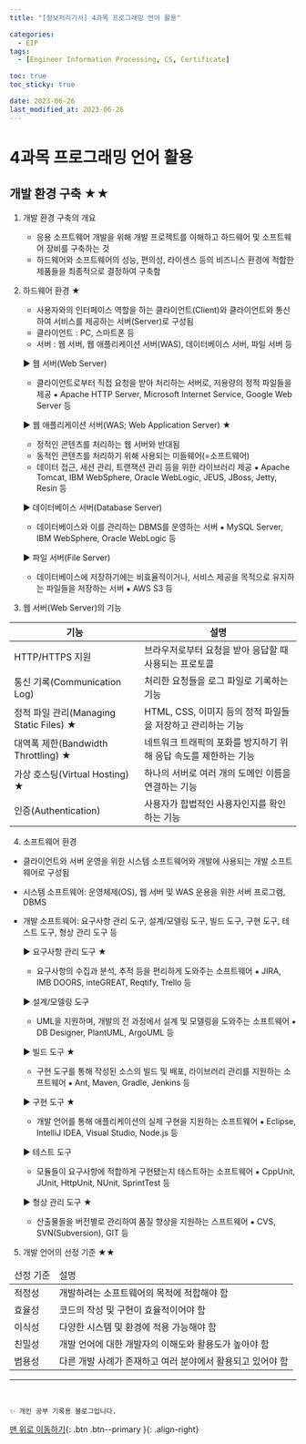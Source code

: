 ```yaml
---
title: "[정보처리기사] 4과목 프로그래밍 언어 활용"

categories:
  - EIP
tags:
  - [Engineer Information Processing, CS, Certificate]

toc: true
toc_sticky: true

date: 2023-06-26
last_modified_at: 2023-06-26
---
```


# 4과목 프로그래밍 언어 활용

## 개발 환경 구축 ★★

1. 개발 환경 구축의 개요

   - 응용 소프트웨어 개발을 위해 개발 프로젝트를 이해하고 하드웨어 및 소프트웨어 장비를 구축하는 것
   - 하드웨어와 소프트웨어의 성능, 편의성, 라이센스 등의 비즈니스 환경에 적합한 제품들을 최종적으로 결정하여 구축함

2. 하드웨어 환경 ★

   - 사용자와의 인터페이스 역할을 하는 클라이언트(Client)와 클라이언트와 통신하여 서비스를 제공하는 서버(Server)로 구성됨
   - 클라이언트 : PC, 스마트폰 등
   - 서버 : 웹 서버, 웹 애플리케이션 서버(WAS), 데이터베이스 서버, 파일 서버 등

   ▶ 웹 서버(Web Server)

   - 클라이언트로부터 직접 요청을 받아 처리하는 서버로, 저용량의 정적 파일들을 제공
     ⁕ Apache HTTP Server, Microsoft Internet Service, Google Web Server 등

   ▶ 웹 애플리케이션 서버(WAS; Web Application Server) ★

   - 정적인 콘텐츠를 처리하는 웹 서버와 반대됨
   - 동적인 콘텐츠를 처리하기 위해 사용되는 미들웨어(=소프트웨어)
   - 데이터 접근, 세션 관리, 트랜잭션 관리 등을 위한 라이브러리 제공
     ⁕ Apache Tomcat, IBM WebSphere, Oracle WebLogic, JEUS, JBoss, Jetty, Resin 등

   ▶ 데이터베이스 서버(Database Server)

   - 데이터베이스와 이를 관리하는 DBMS를 운영하는 서버
     ⁕ MySQL Server, IBM WebSphere, Oracle WebLogic 등

   ▶ 파일 서버(File Server)

   - 데이터베이스에 저장하기에는 비효율적이거나, 서비스 제공을 목적으로 유지하는 파일들을 저장하는 서버
     ⁕ AWS S3 등

3. 웹 서버(Web Server)의 기능
<table>
<thead>
  <tr>
    <th>기능</th>
    <th>설명</th>
  </tr>
</thead>
<tbody>
  <tr>
    <td>HTTP/HTTPS 지원</td>
    <td>브라우저로부터 요청을 받아 응답할 때 사용되는 프로토콜</td>
  </tr>
  <tr>
    <td>통신 기록(Communication Log)</td>
    <td>처리한 요청들을 로그 파일로 기록하는 기능</td>
  </tr>
  <tr>
    <td>정적 파일 관리(Managing Static Files) ★</td>
    <td>HTML, CSS, 이미지 등의 정적 파일들을 저장하고 관리하는 기능</td>
  </tr>
  <tr>
    <td>대역폭 제한(Bandwidth Throttling) ★</td>
    <td>네트워크 트래픽의 포화를 방지하기 위해 응답 속도를 제한하는 기능</td>
  </tr>
  <tr>
    <td>가상 호스팅(Virtual Hosting) ★</td>
    <td>하나의 서버로 여러 개의 도메인 이름을 연결하는 기능</td>
  </tr>
   <tr>
    <td>인증(Authentication)</td>
    <td>사용자가 합법적인 사용자인지를 확인하는 기능</td>
  </tr>
</tbody>
</table>

4. 소프트웨어 환경

- 클라이언트와 서버 운영을 위한 시스템 소프트웨어와 개발에 사용되는 개발 소프트웨어로 구성됨
- 시스템 소프트웨어: 운영체제(OS), 웹 서버 및 WAS 운용을 위한 서버 프로그램, DBMS
- 개발 소프트웨어: 요구사항 관리 도구, 설계/모델링 도구, 빌드 도구, 구현 도구, 테스트 도구, 형상 관리 도구 등

  ▶ 요구사항 관리 도구 ★

  - 요구사항의 수집과 분석, 추적 등을 편리하게 도와주는 소프트웨어
    ⁕ JIRA, IMB DOORS, inteGREAT, Reqtify, Trello 등

  ▶ 설계/모델링 도구

  - UML을 지원하며, 개발의 전 과정에서 설계 및 모델링을 도와주는 소프트웨어
    ⁕ DB Designer, PlantUML, ArgoUML 등

  ▶ 빌드 도구 ★

  - 구현 도구를 통해 작성된 소스의 빌드 및 배포, 라이브러리 관리를 지원하는 소프트웨어
    ⁕ Ant, Maven, Gradle, Jenkins 등

  ▶ 구현 도구 ★

  - 개발 언어를 통해 애플리케이션의 실제 구현을 지원하는 소프트웨어
    ⁕ Eclipse, IntelliJ IDEA, Visual Studio, Node.js 등

  ▶ 테스트 도구

  - 모듈들이 요구사항에 적합하게 구현됐는지 테스트하는 소프트웨어
    ⁕ CppUnit, JUnit, HttpUnit, NUnit, SprintTest 등

  ▶ 형상 관리 도구 ★

  - 산출물들을 버전별로 관리하여 품질 향상을 지원하는 스프트웨어
    ⁕ CVS, SVN(Subversion), GIT 등

5. 개발 언어의 선정 기준 ★★
<table>
<thead>
  <tr>
    <td>선정 기준</td>
    <td>설명</td>
  </tr>
</thead>
<tbody>
  <tr>
    <td>적정성</td>
    <td>개발하려는 소프트웨어의 목적에 적합해야 함</td>
  </tr>
  <tr>
    <td>효율성</td>
    <td>코드의 작성 및 구현이 효율적이어야 함</td>
  </tr>
  <tr>
    <td>이식성</td>
    <td>다양한 시스템 및 환경에 적용 가능해야 함</td>
  </tr>
  <tr>
    <td>친밀성</td>
    <td>개발 언어에 대한 개발자의 이해도와 활용도가 높아야 함</td>
  </tr>
  <tr>
    <td>범용성</td>
    <td>다른 개발 사례가 존재하고 여러 분야에서 활용되고 있어야 함</td>
  </tr>
</tbody>
</table>

---

<br>

    ✨ 개인 공부 기록용 블로그입니다.

[맨 위로 이동하기](#){: .btn .btn--primary }{: .align-right}

